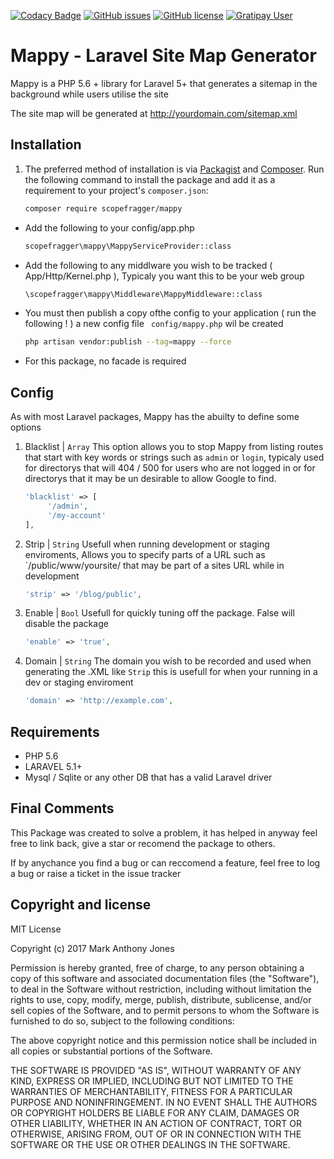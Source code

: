 [![Codacy Badge](https://api.codacy.com/project/badge/Grade/27102c8cbcf542c2aa1b7a969ffa6db3)](https://www.codacy.com/app/m-jones/Mappy?utm_source=github.com&amp;utm_medium=referral&amp;utm_content=scopefragger/Mappy&amp;utm_campaign=Badge_Grade)
[![GitHub issues](https://img.shields.io/github/issues/scopefragger/Mappy.svg)](https://github.com/scopefragger/Mappy/issues)
[![GitHub license](https://img.shields.io/badge/license-MIT-blue.svg)](https://raw.githubusercontent.com/scopefragger/Mappy/master/LICENSE)
[![Gratipay User](https://img.shields.io/gratipay/user/scopefragger.svg)]()
# Mappy - Laravel Site Map Generator
Mappy is a PHP 5.6 + library for Laravel 5+ that generates a sitemap in the background while users utilise the site

The site map will be generated at http://yourdomain.com/sitemap.xml

## Installation

1. The preferred method of installation is via [Packagist][] and [Composer][]. Run the following command to install the package and add it as a requirement to your project's `composer.json`:

    ```bash
    composer require scopefragger/mappy
    ```

- Add the following to your config/app.php

    ```bash
    scopefragger\mappy\MappyServiceProvider::class
    ```
    
- Add the following to any middlware you wish to be tracked ( App/Http/Kernel.php ),  Typicaly you want this to be your web group

    ```bash
    \scopefragger\mappy\Middleware\MappyMiddleware::class
    ```
    
- You must then publish a copy ofthe config to your application ( run the following ! ) a new config file ``` config/mappy.php``` wil be created
    ```bash
    php artisan vendor:publish --tag=mappy --force
    ```



- For this package,  no facade is required

## Config

As with most Laravel packages,  Mappy has the abuilty to define some options

1. Blacklist | ``` Array ```
This option allows you to stop Mappy from listing routes that start with key words or strings such as `admin` or `login`,  typicaly used for directorys that will 404 / 500 for users who are not logged in or for directorys that it may be un desirable to allow Google to find.
    ```php
    'blacklist' => [
         '/admin',
         '/my-account'
    ],
    ```

2. Strip | ``` String ```
Usefull when running development or staging enviroments,  Allows you to specify parts of a URL such as `/public/www/yoursite/ that may be part of a sites URL while in development
    ```php
    'strip' => '/blog/public',
    ```

3. Enable | ``` Bool ```
Usefull for quickly tuning off the package.  False will disable the package
    ```php
    'enable' => 'true',
    ```


4. Domain | ``` String ```
The domain you wish to be recorded and used when generating the .XML like `Strip` this is usefull for when your running in a dev or staging enviroment
    ```php
    'domain' => 'http://example.com',
    ```

## Requirements

- PHP 5.6
- LARAVEL 5.1+
- Mysql / Sqlite or any other DB that has a valid Laravel driver


## Final Comments
This Package was created to solve a problem,  it has helped in anyway feel free to link back, give a star or recomend the package to others.

If by anychance you find a bug or can reccomend a feature,  feel free to log a bug or raise a ticket in the issue tracker

## Copyright and license
MIT License

Copyright (c) 2017 Mark Anthony Jones

Permission is hereby granted, free of charge, to any person obtaining a copy
of this software and associated documentation files (the "Software"), to deal
in the Software without restriction, including without limitation the rights
to use, copy, modify, merge, publish, distribute, sublicense, and/or sell
copies of the Software, and to permit persons to whom the Software is
furnished to do so, subject to the following conditions:

The above copyright notice and this permission notice shall be included in all
copies or substantial portions of the Software.

THE SOFTWARE IS PROVIDED "AS IS", WITHOUT WARRANTY OF ANY KIND, EXPRESS OR
IMPLIED, INCLUDING BUT NOT LIMITED TO THE WARRANTIES OF MERCHANTABILITY,
FITNESS FOR A PARTICULAR PURPOSE AND NONINFRINGEMENT. IN NO EVENT SHALL THE
AUTHORS OR COPYRIGHT HOLDERS BE LIABLE FOR ANY CLAIM, DAMAGES OR OTHER
LIABILITY, WHETHER IN AN ACTION OF CONTRACT, TORT OR OTHERWISE, ARISING FROM,
OUT OF OR IN CONNECTION WITH THE SOFTWARE OR THE USE OR OTHER DEALINGS IN THE
SOFTWARE.

[app]: http://tools.ietf.org/html/rfc4122
[packagist]: https://packagist.org/packages/scopefragger/mappy
[composer]: http://getcomposer.org/
[source]: https://github.com/scopefragger/mappy
[release]: https://packagist.org/packages/scopefragger/mappy



